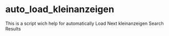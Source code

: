 # auto_load_kleinanzeigen
This is a script wich help for automatically Load Next kleinanzeigen Search Results
